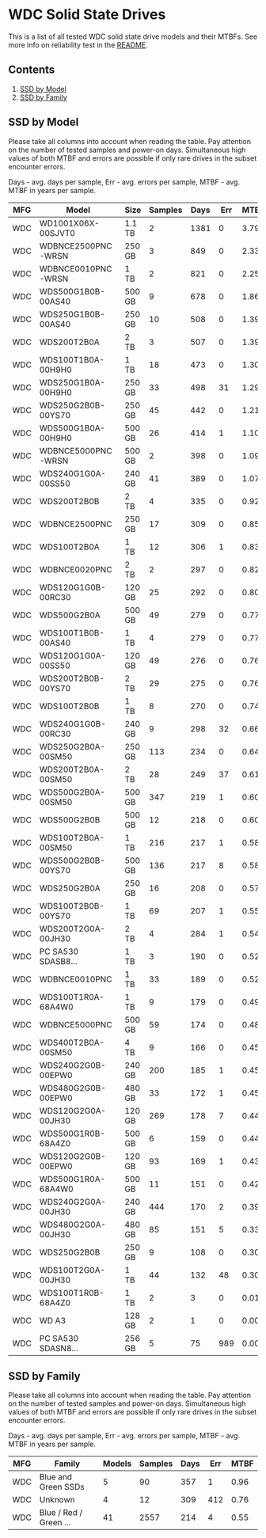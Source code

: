 WDC Solid State Drives
======================

This is a list of all tested WDC solid state drive models and their MTBFs. See
more info on reliability test in the [README](https://github.com/linuxhw/SMART).

Contents
--------

1. [ SSD by Model  ](#ssd-by-model)
2. [ SSD by Family ](#ssd-by-family)

SSD by Model
------------

Please take all columns into account when reading the table. Pay attention on the
number of tested samples and power-on days. Simultaneous high values of both MTBF
and errors are possible if only rare drives in the subset encounter errors.

Days - avg. days per sample,
Err  - avg. errors per sample,
MTBF - avg. MTBF in years per sample.

| MFG       | Model              | Size   | Samples | Days  | Err   | MTBF |
|-----------|--------------------|--------|---------|-------|-------|------|
| WDC       | WD1001X06X-00SJVT0 | 1.1 TB | 2       | 1381  | 0     | 3.79   |
| WDC       | WDBNCE2500PNC-WRSN | 250 GB | 3       | 849   | 0     | 2.33   |
| WDC       | WDBNCE0010PNC-WRSN | 1 TB   | 2       | 821   | 0     | 2.25   |
| WDC       | WDS500G1B0B-00AS40 | 500 GB | 9       | 678   | 0     | 1.86   |
| WDC       | WDS250G1B0B-00AS40 | 250 GB | 10      | 508   | 0     | 1.39   |
| WDC       | WDS200T2B0A        | 2 TB   | 3       | 507   | 0     | 1.39   |
| WDC       | WDS100T1B0A-00H9H0 | 1 TB   | 18      | 473   | 0     | 1.30   |
| WDC       | WDS250G1B0A-00H9H0 | 250 GB | 33      | 498   | 31    | 1.29   |
| WDC       | WDS250G2B0B-00YS70 | 250 GB | 45      | 442   | 0     | 1.21   |
| WDC       | WDS500G1B0A-00H9H0 | 500 GB | 26      | 414   | 1     | 1.10   |
| WDC       | WDBNCE5000PNC-WRSN | 500 GB | 2       | 398   | 0     | 1.09   |
| WDC       | WDS240G1G0A-00SS50 | 240 GB | 41      | 389   | 0     | 1.07   |
| WDC       | WDS200T2B0B        | 2 TB   | 4       | 335   | 0     | 0.92   |
| WDC       | WDBNCE2500PNC      | 250 GB | 17      | 309   | 0     | 0.85   |
| WDC       | WDS100T2B0A        | 1 TB   | 12      | 306   | 1     | 0.83   |
| WDC       | WDBNCE0020PNC      | 2 TB   | 2       | 297   | 0     | 0.82   |
| WDC       | WDS120G1G0B-00RC30 | 120 GB | 25      | 292   | 0     | 0.80   |
| WDC       | WDS500G2B0A        | 500 GB | 49      | 279   | 0     | 0.77   |
| WDC       | WDS100T1B0B-00AS40 | 1 TB   | 4       | 279   | 0     | 0.77   |
| WDC       | WDS120G1G0A-00SS50 | 120 GB | 49      | 276   | 0     | 0.76   |
| WDC       | WDS200T2B0B-00YS70 | 2 TB   | 29      | 275   | 0     | 0.76   |
| WDC       | WDS100T2B0B        | 1 TB   | 8       | 270   | 0     | 0.74   |
| WDC       | WDS240G1G0B-00RC30 | 240 GB | 9       | 298   | 32    | 0.66   |
| WDC       | WDS250G2B0A-00SM50 | 250 GB | 113     | 234   | 0     | 0.64   |
| WDC       | WDS200T2B0A-00SM50 | 2 TB   | 28      | 249   | 37    | 0.61   |
| WDC       | WDS500G2B0A-00SM50 | 500 GB | 347     | 219   | 1     | 0.60   |
| WDC       | WDS500G2B0B        | 500 GB | 12      | 218   | 0     | 0.60   |
| WDC       | WDS100T2B0A-00SM50 | 1 TB   | 216     | 217   | 1     | 0.58   |
| WDC       | WDS500G2B0B-00YS70 | 500 GB | 136     | 217   | 8     | 0.58   |
| WDC       | WDS250G2B0A        | 250 GB | 16      | 208   | 0     | 0.57   |
| WDC       | WDS100T2B0B-00YS70 | 1 TB   | 69      | 207   | 1     | 0.55   |
| WDC       | WDS200T2G0A-00JH30 | 2 TB   | 4       | 284   | 1     | 0.54   |
| WDC       | PC SA530 SDASB8... | 1 TB   | 3       | 190   | 0     | 0.52   |
| WDC       | WDBNCE0010PNC      | 1 TB   | 33      | 189   | 0     | 0.52   |
| WDC       | WDS100T1R0A-68A4W0 | 1 TB   | 9       | 179   | 0     | 0.49   |
| WDC       | WDBNCE5000PNC      | 500 GB | 59      | 174   | 0     | 0.48   |
| WDC       | WDS400T2B0A-00SM50 | 4 TB   | 9       | 166   | 0     | 0.45   |
| WDC       | WDS240G2G0B-00EPW0 | 240 GB | 200     | 185   | 1     | 0.45   |
| WDC       | WDS480G2G0B-00EPW0 | 480 GB | 33      | 172   | 1     | 0.45   |
| WDC       | WDS120G2G0A-00JH30 | 120 GB | 269     | 178   | 7     | 0.44   |
| WDC       | WDS500G1R0B-68A4Z0 | 500 GB | 6       | 159   | 0     | 0.44   |
| WDC       | WDS120G2G0B-00EPW0 | 120 GB | 93      | 169   | 1     | 0.43   |
| WDC       | WDS500G1R0A-68A4W0 | 500 GB | 11      | 151   | 0     | 0.42   |
| WDC       | WDS240G2G0A-00JH30 | 240 GB | 444     | 170   | 2     | 0.39   |
| WDC       | WDS480G2G0A-00JH30 | 480 GB | 85      | 151   | 5     | 0.33   |
| WDC       | WDS250G2B0B        | 250 GB | 9       | 108   | 0     | 0.30   |
| WDC       | WDS100T2G0A-00JH30 | 1 TB   | 44      | 132   | 48    | 0.30   |
| WDC       | WDS100T1R0B-68A4Z0 | 1 TB   | 2       | 3     | 0     | 0.01   |
| WDC       | WD A3              | 128 GB | 2       | 1     | 0     | 0.00   |
| WDC       | PC SA530 SDASN8... | 256 GB | 5       | 75    | 989   | 0.00   |

SSD by Family
-------------

Please take all columns into account when reading the table. Pay attention on the
number of tested samples and power-on days. Simultaneous high values of both MTBF
and errors are possible if only rare drives in the subset encounter errors.

Days - avg. days per sample,
Err  - avg. errors per sample,
MTBF - avg. MTBF in years per sample.

| MFG       | Family                 | Models | Samples | Days  | Err   | MTBF |
|-----------|------------------------|--------|---------|-------|-------|------|
| WDC       | Blue and Green SSDs    | 5      | 90      | 357   | 1     | 0.96   |
| WDC       | Unknown                | 4      | 12      | 309   | 412   | 0.76   |
| WDC       | Blue / Red / Green ... | 41     | 2557    | 214   | 4     | 0.55   |
